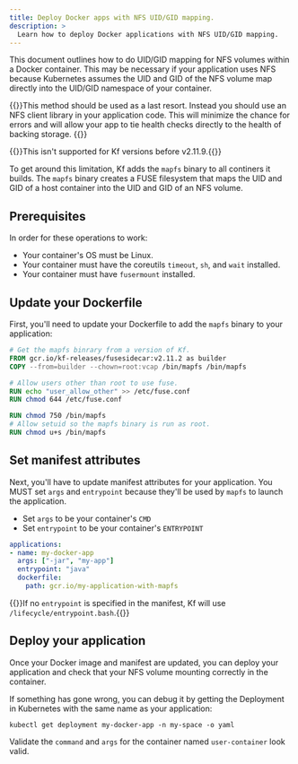 ```yaml
---
title: Deploy Docker apps with NFS UID/GID mapping.
description: >
  Learn how to deploy Docker applications with NFS UID/GID mapping.
---
```


This document outlines how to do UID/GID mapping for NFS volumes within a Docker container.
This may be necessary if your application uses NFS because Kubernetes assumes the UID and GID of
the NFS volume map directly into the UID/GID namespace of your container.

{{<warning>}}This method should be used as a last resort. Instead you should use an NFS client library
in your application code. This will minimize the chance for errors and will allow your app to tie
health checks directly to the health of backing storage.
{{</warning>}}

{{<note>}}This isn't supported for Kf versions before v2.11.9.{{</note>}}


To get around this limitation, Kf adds the `mapfs` binary to all continers it builds. The `mapfs`
binary creates a FUSE filesystem that maps the UID and GID of a host container into the UID and GID
of an NFS volume.

## Prerequisites

In order for these operations to work:

* Your container's OS must be Linux.
* Your container must have the coreutils `timeout`, `sh`, and `wait` installed.
* Your container must have `fusermount` installed.

## Update your Dockerfile

First, you'll need to update your Dockerfile to add the `mapfs` binary to your application:

```dockerfile
# Get the mapfs binrary from a version of Kf.
FROM gcr.io/kf-releases/fusesidecar:v2.11.2 as builder
COPY --from=builder --chown=root:vcap /bin/mapfs /bin/mapfs

# Allow users other than root to use fuse.
RUN echo "user_allow_other" >> /etc/fuse.conf
RUN chmod 644 /etc/fuse.conf

RUN chmod 750 /bin/mapfs
# Allow setuid so the mapfs binary is run as root.
RUN chmod u+s /bin/mapfs
```

## Set manifest attributes

Next, you'll have to update manifest attributes for your application.
You MUST set `args` and `entrypoint` because they'll be used by `mapfs` to launch the application.

* Set `args` to be your container's `CMD`
* Set `entrypoint` to be your container's `ENTRYPOINT`

```yaml
applications:
- name: my-docker-app
  args: ["-jar", "my-app"]
  entrypoint: "java"
  dockerfile:
    path: gcr.io/my-application-with-mapfs
```

{{<note>}}If no `entrypoint` is specified in the manifest, Kf will use `/lifecycle/entrypoint.bash`.{{</note>}}

## Deploy your application

Once your Docker image and manifest are updated, you can deploy your application and check that your NFS volume mounting correctly in the
container.

If something has gone wrong, you can debug it by getting the Deployment in Kubernetes with the same name as your application:

```
kubectl get deployment my-docker-app -n my-space -o yaml
```

Validate the `command` and `args` for the container named `user-container` look valid.
